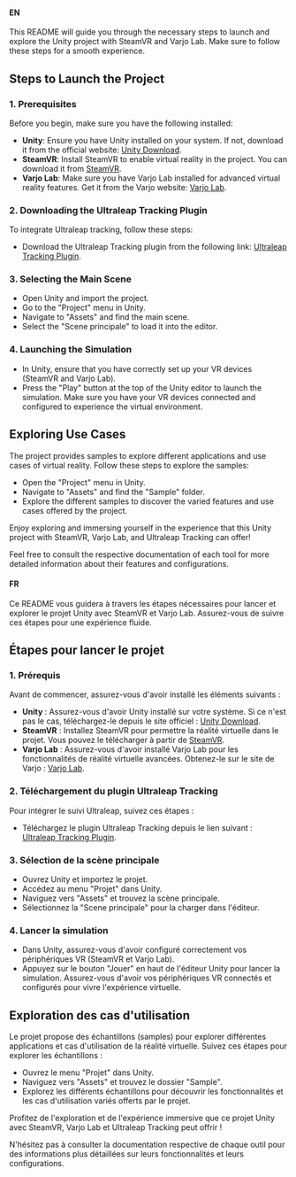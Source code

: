 #### EN
This README will guide you through the necessary steps to launch and explore the Unity project with SteamVR and Varjo Lab. Make sure to follow these steps for a smooth experience.

## Steps to Launch the Project

### 1. Prerequisites

Before you begin, make sure you have the following installed:

- **Unity**: Ensure you have Unity installed on your system. If not, download it from the official website: [Unity Download](https://unity.com/download).
- **SteamVR**: Install SteamVR to enable virtual reality in the project. You can download it from [SteamVR](https://store.steampowered.com/app/250820/SteamVR/).
- **Varjo Lab**: Make sure you have Varjo Lab installed for advanced virtual reality features. Get it from the Varjo website: [Varjo Lab](https://developer.varjo.com/downloads/varjo-base).

### 2. Downloading the Ultraleap Tracking Plugin

To integrate Ultraleap tracking, follow these steps:

- Download the Ultraleap Tracking plugin from the following link: [Ultraleap Tracking Plugin](https://github.com/ultraleap/UnityPlugin/releases/).

### 3. Selecting the Main Scene

- Open Unity and import the project.
- Go to the "Project" menu in Unity.
- Navigate to "Assets" and find the main scene.
- Select the "Scene principale" to load it into the editor.

### 4. Launching the Simulation

- In Unity, ensure that you have correctly set up your VR devices (SteamVR and Varjo Lab).
- Press the "Play" button at the top of the Unity editor to launch the simulation. Make sure you have your VR devices connected and configured to experience the virtual environment.

## Exploring Use Cases

The project provides samples to explore different applications and use cases of virtual reality. Follow these steps to explore the samples:

- Open the "Project" menu in Unity.
- Navigate to "Assets" and find the "Sample" folder.
- Explore the different samples to discover the varied features and use cases offered by the project.

Enjoy exploring and immersing yourself in the experience that this Unity project with SteamVR, Varjo Lab, and Ultraleap Tracking can offer!

Feel free to consult the respective documentation of each tool for more detailed information about their features and configurations.


#### FR
Ce README vous guidera à travers les étapes nécessaires pour lancer et explorer le projet Unity avec SteamVR et Varjo Lab. Assurez-vous de suivre ces étapes pour une expérience fluide.

## Étapes pour lancer le projet

### 1. Prérequis

Avant de commencer, assurez-vous d'avoir installé les éléments suivants :

- **Unity** : Assurez-vous d'avoir Unity installé sur votre système. Si ce n'est pas le cas, téléchargez-le depuis le site officiel : [Unity Download](https://unity.com/download).
- **SteamVR** : Installez SteamVR pour permettre la réalité virtuelle dans le projet. Vous pouvez le télécharger à partir de [SteamVR](https://store.steampowered.com/app/250820/SteamVR/).
- **Varjo Lab** : Assurez-vous d'avoir installé Varjo Lab pour les fonctionnalités de réalité virtuelle avancées. Obtenez-le sur le site de Varjo : [Varjo Lab](https://developer.varjo.com/downloads/varjo-base).

### 2. Téléchargement du plugin Ultraleap Tracking

Pour intégrer le suivi Ultraleap, suivez ces étapes :

- Téléchargez le plugin Ultraleap Tracking depuis le lien suivant : [Ultraleap Tracking Plugin](https://github.com/ultraleap/UnityPlugin/releases/).

### 3. Sélection de la scène principale

- Ouvrez Unity et importez le projet.
- Accédez au menu "Projet" dans Unity.
- Naviguez vers "Assets" et trouvez la scène principale.
- Sélectionnez la "Scene principale" pour la charger dans l'éditeur.

### 4. Lancer la simulation

- Dans Unity, assurez-vous d'avoir configuré correctement vos périphériques VR (SteamVR et Varjo Lab).
- Appuyez sur le bouton "Jouer" en haut de l'éditeur Unity pour lancer la simulation. Assurez-vous d'avoir vos périphériques VR connectés et configurés pour vivre l'expérience virtuelle.

## Exploration des cas d'utilisation

Le projet propose des échantillons (samples) pour explorer différentes applications et cas d'utilisation de la réalité virtuelle. Suivez ces étapes pour explorer les échantillons :

- Ouvrez le menu "Projet" dans Unity.
- Naviguez vers "Assets" et trouvez le dossier "Sample".
- Explorez les différents échantillons pour découvrir les fonctionnalités et les cas d'utilisation variés offerts par le projet.

Profitez de l'exploration et de l'expérience immersive que ce projet Unity avec SteamVR, Varjo Lab et Ultraleap Tracking peut offrir !

N'hésitez pas à consulter la documentation respective de chaque outil pour des informations plus détaillées sur leurs fonctionnalités et leurs configurations.
